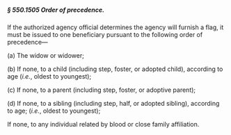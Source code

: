 ##### § 550.1505 Order of precedence. #####

If the authorized agency official determines the agency will furnish a flag, it must be issued to one beneficiary pursuant to the following order of precedence—

(a) The widow or widower;

(b) If none, to a child (including step, foster, or adopted child), according to age (*i.e.*, oldest to youngest);

(c) If none, to a parent (including step, foster, or adoptive parent);

(d) If none, to a sibling (including step, half, or adopted sibling), according to age; (*i.e.*, oldest to youngest);

If none, to any individual related by blood or close family affiliation.